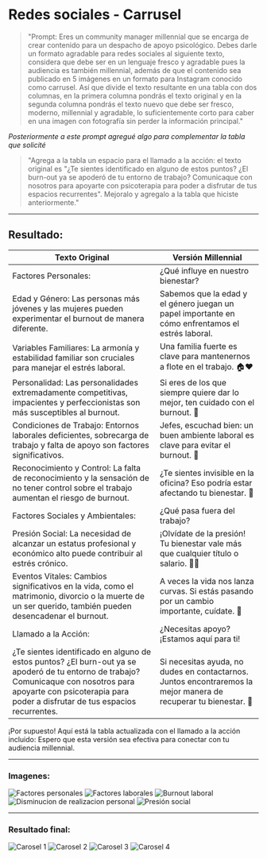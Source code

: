 # Redes sociales - Carrusel

> "Prompt: Eres un community manager millennial que se encarga de crear contenido para un despacho de apoyo psicológico. Debes darle un formato agradable para redes sociales al siguiente texto, considera que debe ser en un lenguaje fresco y agradable pues la audiencia es también millennial, además de que el contenido sea publicado en 5 imágenes en un formato para Instagram conocido como carrusel. Así que divide el texto resultante en una tabla con dos columnas, en la primera columna pondrás el texto original y en la segunda columna pondrás el texto nuevo que debe ser fresco, moderno, millennial y agradable, lo suficientemente corto para caber en una imagen con fotografía sin perder la información principal."

*Posteriormente a este prompt agregué algo para complementar la tabla que solicité*

> "Agrega a la tabla un espacio para el llamado a la acción: el texto original es "¿Te sientes identificado en alguno de estos puntos? ¿El burn-out ya se apoderó de tu entorno de trabajo? Comunicaque con nosotros para apoyarte con psicoterapia para poder a disfrutar de tus espacios recurrentes". Mejoralo y agregalo a la tabla que hiciste anteriormente."

---

## Resultado:

| Texto Original | Versión Millennial |
|----------------|--------------------|
| Factores Personales: | ¿Qué influye en nuestro bienestar? |
| Edad y Género: Las personas más jóvenes y las mujeres pueden experimentar el burnout de manera diferente. | Sabemos que la edad y el género juegan un papel importante en cómo enfrentamos el estrés laboral. |
| Variables Familiares: La armonía y estabilidad familiar son cruciales para manejar el estrés laboral. | Una familia fuerte es clave para mantenernos a flote en el trabajo. 🏠❤️ |
| Personalidad: Las personalidades extremadamente competitivas, impacientes y perfeccionistas son más susceptibles al burnout. | Si eres de los que siempre quiere dar lo mejor, ten cuidado con el burnout. 🙌 |
| Condiciones de Trabajo: Entornos laborales deficientes, sobrecarga de trabajo y falta de apoyo son factores significativos. | Jefes, escuchad bien: un buen ambiente laboral es clave para evitar el burnout. 🌟 |
| Reconocimiento y Control: La falta de reconocimiento y la sensación de no tener control sobre el trabajo aumentan el riesgo de burnout. | ¿Te sientes invisible en la oficina? Eso podría estar afectando tu bienestar. 🙈 |
| Factores Sociales y Ambientales: | ¿Qué pasa fuera del trabajo? |
| Presión Social: La necesidad de alcanzar un estatus profesional y económico alto puede contribuir al estrés crónico. | ¡Olvídate de la presión! Tu bienestar vale más que cualquier título o salario. 💆‍♂️ |
| Eventos Vitales: Cambios significativos en la vida, como el matrimonio, divorcio o la muerte de un ser querido, también pueden desencadenar el burnout. | A veces la vida nos lanza curvas. Si estás pasando por un cambio importante, cuídate. 🌟 |
| Llamado a la Acción: | ¿Necesitas apoyo? ¡Estamos aquí para ti! |
| ¿Te sientes identificado en alguno de estos puntos? ¿El burn-out ya se apoderó de tu entorno de trabajo? Comunicaque con nosotros para apoyarte con psicoterapia para poder a disfrutar de tus espacios recurrentes. | Si necesitas ayuda, no dudes en contactarnos. Juntos encontraremos la mejor manera de recuperar tu bienestar. 🤝 |

¡Por supuesto! Aquí está la tabla actualizada con el llamado a la acción incluido: Espero que esta versión sea efectiva para conectar con tu audiencia millennial.

---

### Imagenes:

![Factores personales](media/factores-personales.jpg)
![Factores laborales](media/factores-laborales.jpg)
![Burnout laboral](media/burnout-laboral.jpg)
![Disminucion de realizacion personal](media/disminucion-de-realizacion-personal.jpg)
![Presión social](media/presion-social.jpg)

---

### Resultado final:

![Carosel 1](media/carousel-1.png)
![Carosel 2](media/carousel-2.png)
![Carosel 3](media/carousel-3.png)
![Carosel 4](media/carousel-4.png)